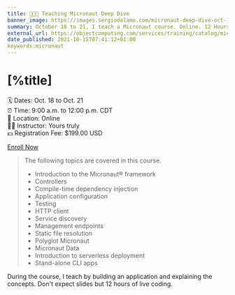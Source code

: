```yaml
---
title: 👨🏻‍🏫 Teaching Micronaut Deep Dive
banner_image: https://images.sergiodelamo.com/micronaut-deep-dive-oct-18-to-21.png
summary: October 18 to 21, I teach a Micronaut course. Online. 12 Hours.
external_url: https://objectcomputing.com/services/training/catalog/micronaut-training/micronaut-deep-dive
date_published: 2021-10-15T07:41:12+01:00
keywords:micronaut
---
```


# [%title]

🗓 Dates: Oct. 18 to Oct. 21  
⏰ Time: 9:00 a.m. to 12:00 p.m. CDT  
📍 Location: Online  
🧑‍🏫 Instructor: Yours truly  
💵 Registration Fee: $199.00 USD  

[Enroll Now](https://objectcomputing.com/training/register/offering/298)

> The following topics are covered in this course.
> - Introduction to the Micronaut® framework
> - Controllers
> - Compile-time dependency injection
> - Application configuration
> - Testing
> - HTTP client
> - Service discovery
> - Management endpoints
> - Static file resolution
> - Polyglot Micronaut
> - Micronaut Data
> - Introduction to serverless deployment
> - Stand-alone CLI apps

During the course, I teach by building an application and explaining the concepts. Don't expect slides but 12 hours of live coding. 
